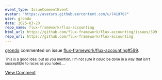 ```yaml
---
event_type: IssueCommentEvent
avatar: "https://avatars.githubusercontent.com/u/741970?"
user: grondo
date: 2025-03-20
repo_name: flux-framework/flux-accounting
html_url: https://github.com/flux-framework/flux-accounting/issues/599
repo_url: https://github.com/flux-framework/flux-accounting
---
```


<a href='https://github.com/grondo' target='_blank'>grondo</a> commented on issue <a href='https://github.com/flux-framework/flux-accounting/issues/599' target='_blank'>flux-framework/flux-accounting#599</a>.

<small>This is a good idea, but as you mention, I'm not sure it could be done in a way that isn't susceptible to races as you noted....</small>

<a href='https://github.com/flux-framework/flux-accounting/issues/599' target='_blank'>View Comment</a>